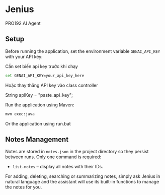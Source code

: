 # Jenius
PRO192 AI Agent

## Setup

Before running the application, set the environment variable `GENAI_API_KEY` with your API key:

Cần set biến api key trước khi chạy
```bash
set GENAI_API_KEY=your_api_key_here
```

Hoặc thay thẳng API key vào class controller

String apiKey = "paste_api_key";

Run the application using Maven:

```bash
mvn exec:java
```
Or the application using run.bat

## Notes Management

Notes are stored in `notes.json` in the project directory so they persist
between runs. Only one command is required:

- `list-notes` – display all notes with their IDs.

For adding, deleting, searching or summarizing notes, simply ask Jenius in
natural language and the assistant will use its built-in functions to manage
the notes for you.
